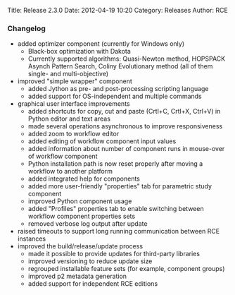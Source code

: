 Title: Release 2.3.0
Date: 2012-04-19 10:20
Category: Releases
Author: RCE


### Changelog

* added optimizer component (currently for Windows only)
 	- Black-box optimization with Dakota
	- Currently supported algorithms: Quasi-Newton method, HOPSPACK Asynch Pattern Search, Coliny Evolutionary method (all of them single- and multi-objective) 
* improved "simple wrapper" component
	- added Jython as pre- and post-processing scripting language
	- added support for OS-independent and multiple commands 
* graphical user interface improvements
	- added shortcuts for copy, cut and paste (Crtl+C, Crtl+X, Ctrl+V) in Python editor and text areas
 	- made several operations asynchronous to improve responsiveness
	- added zoom to workflow editor
 	- added editing of workflow component input values
	- added information about number of component runs in mouse-over of workflow component
	- Python installation path is now reset properly after moving a workflow to another platform
	- added integrated help for components
	- added more user-friendly "properties" tab for parametric study component
	- improved Python component usage
	- added "Profiles" properties tab to enable switching between workflow component properties sets
	- removed verbose log output after update 
* raised timeouts to support long running communication between RCE instances
* improved the build/release/update process
	- made it possible to provide updates for third-party libraries
	- improved versioning to reduce update size
	- regrouped installable feature sets (for example, component groups)
	- improved p2 metadata generation
	- added support for independent RCE editions 